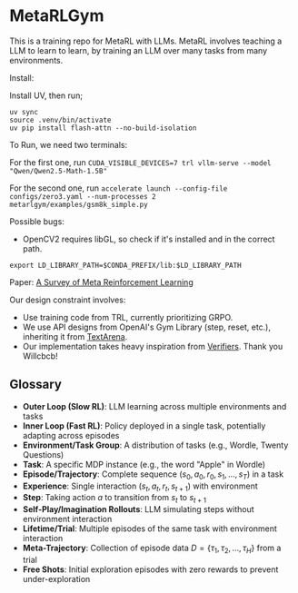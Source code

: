 # MetaRLGym


This is a training repo for MetaRL with LLMs. 
MetaRL involves teaching a LLM to learn to learn, by training an LLM over many tasks from many environments.

Install:

Install UV, then run;
```
uv sync
source .venv/bin/activate
uv pip install flash-attn --no-build-isolation
```

To Run, we need two terminals:

For the first one, run ```CUDA_VISIBLE_DEVICES=7 trl vllm-serve --model "Qwen/Qwen2.5-Math-1.5B"```

For the second one, run ```accelerate launch --config-file configs/zero3.yaml --num-processes 2 metarlgym/examples/gsm8k_simple.py```


Possible bugs:
- OpenCV2 requires libGL, so check if it's installed and in the correct path.
```
export LD_LIBRARY_PATH=$CONDA_PREFIX/lib:$LD_LIBRARY_PATH
```


Paper:
[A Survey of Meta Reinforcement Learning](https://arxiv.org/abs/2301.08028)

Our design constraint involves:
- Use training code from TRL, currently prioritizing GRPO.
- We use API designs from OpenAI's Gym Library (step, reset, etc.), inheriting it from [TextArena](https://github.com/LeonGuertler/TextArena/tree/main).
- Our implementation takes heavy inspiration from [Verifiers](https://github.com/willccbb/verifiers/tree/main). Thank you Willcbcb!

## Glossary

- **Outer Loop (Slow RL)**: LLM learning across multiple environments and tasks
- **Inner Loop (Fast RL)**: Policy deployed in a single task, potentially adapting across episodes
- **Environment/Task Group**: A distribution of tasks (e.g., Wordle, Twenty Questions)
- **Task**: A specific MDP instance (e.g., the word "Apple" in Wordle)
- **Episode/Trajectory**: Complete sequence $(s_0, a_0, r_0, s_1, ..., s_T)$ in a task
- **Experience**: Single interaction $(s_t, a_t, r_t, s_{t+1})$ with environment
- **Step**: Taking action $a$ to transition from $s_t$ to $s_{t+1}$
- **Self-Play/Imagination Rollouts**: LLM simulating steps without environment interaction
- **Lifetime/Trial**: Multiple episodes of the same task with environment interaction
- **Meta-Trajectory**: Collection of episode data $D = \{\tau_1, \tau_2, ..., \tau_H\}$ from a trial
- **Free Shots**: Initial exploration episodes with zero rewards to prevent under-exploration